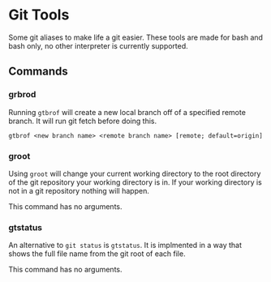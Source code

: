 # Git Tools
Some git aliases to make life a git easier.
These tools are made for bash and bash only, no other interpreter is currently supported.

## Commands

### grbrod
Running `gtbrof` will create a new local branch off of a specified remote branch. It will run git fetch before doing this.

```
gtbrof <new branch name> <remote branch name> [remote; default=origin]
```

### groot
Using `groot` will change your current working directory to the root directory of the git repository your working directory is in. If your working directory is not in a git repository nothing will happen.

This command has no arguments.

### gtstatus

An alternative to `git status` is `gtstatus`. It is implmented in a way that shows the full file name from the git root of each file.

This command has no arguments.

